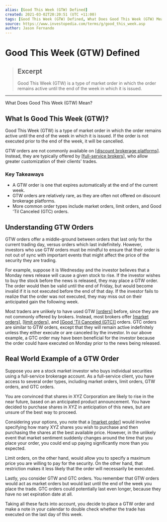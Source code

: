 ```yaml
---
alias: [Good This Week (GTW) Defined]
created: 2021-03-02T20:20:51 (UTC +11:00)
tags: [Good This Week (GTW) Defined, What Does Good This Week (GTW) Mean?]
source: https://www.investopedia.com/terms/g/good_this_week.asp
author: Jason Fernando
---
```


# Good This Week (GTW) Defined

> ## Excerpt
> Good This Week (GTW) is a type of market order in which the order remains active until the end of the week in which it is issued.

---

What Does Good This Week (GTW) Mean?
## What Is Good This Week (GTW)?

Good This Week (GTW) is a type of market order in which the order remains active until the end of the week in which it is issued. If the order is not executed prior to the end of the week, it will be cancelled.

GTW orders are not commonly available on [[discount brokerage platforms]](https://www.investopedia.com/terms/d/discountbroker.asp). Instead, they are typically offered by [[full-service brokers]](https://www.investopedia.com/terms/f/fullservicebroker.asp), who allow greater customization of their clients' trades.

### Key Takeaways

-   A GTW order is one that expires automatically at the end of the current week.
-   GTW orders are relatively rare, as they are often not offered on discount brokerage platforms.
-   More common order types include market orders, limit orders, and Good 'Til Canceled (GTC) orders.

## Understanding GTW Orders

GTW orders offer a middle-ground between orders that last only for the current trading day, versus orders which last indefinitely. However, investors who use GTW orders must be mindful to ensure that their order is not out of sync with important events that might affect the price of the security they are trading.

For example, suppose it is Wednesday and the investor believes that a Monday news release will cause a given stock to rise. If the investor wishes to buy the stock before the news is released, they may place a GTW order. The order would then be valid until the end of Friday, but would become invalid if it is not executed before the end of that day. If the investor fails to realize that the order was not executed, they may miss out on their anticipated gain the following week.

Most traders are unlikely to have used GTW [[orders]](https://www.investopedia.com/investing/basics-trading-stock-know-your-orders/) before, since they are not commonly offered by brokers. Instead, most brokers offer [[market orders]](https://www.investopedia.com/terms/m/marketorder.asp), [[limit orders]](https://www.investopedia.com/terms/l/limitorder.asp), and [[Good 'Til Canceled (GTC)]](https://www.investopedia.com/terms/g/gtc.asp) orders. GTC orders are similar to GTW orders, except that they will remain active indefinitely unless they either execute or are canceled by the investor. In our above example, a GTC order may have been beneficial for the investor because the order could have executed on Monday prior to the news being released.

## Real World Example of a GTW Order

Suppose you are a stock market investor who buys individual securities using a full-service brokerage account. As a full-service client, you have access to several order types, including market orders, limit orders, GTW orders, and GTC orders.

You are convinced that shares in XYZ Corporation are likely to rise in the near future, based on an anticipated product announcement. You have decided to purchase shares in XYZ in anticipation of this news, but are unsure of the best way to proceed.

Considering your options, you note that a [[market order]](https://www.investopedia.com/ask/answers/100314/whats-difference-between-market-order-and-limit-order.asp) would involve specifying how many XYZ shares you wish to purchase and then purchasing the shares at the best available price. However, in the unlikely event that market sentiment suddenly changes around the time that you place your order, you could end up paying significantly more than you expected.

Limit orders, on the other hand, would allow you to specify a maximum price you are willing to pay for the security. On the other hand, that restriction makes it less likely that the order will necessarily be executed.

Lastly, you consider GTW and GTC orders. You remember that GTW orders would act as market orders but would last until the end of the week you place the trade. GTC orders could potentially last even longer, because they have no set expiration date at all.

Taking all these facts into account, you decide to place a GTW order and make a note in your calendar to double check whether the trade has executed on the last day of this week.
